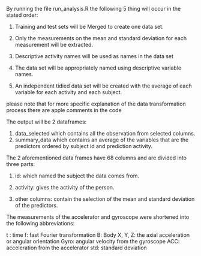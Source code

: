 By running the file run_analysis.R the following 5 thing will occur in the stated order:

1. Training and test sets will be Merged to create one data set.

2. Only the measurements on the mean and standard deviation for each measurement will be extracted.

3.  Descriptive activity names will be used as names in the data set

4. The data set will be appropriately named using descriptive variable names.

5. An independent tidied data set will be created with the average of each variable for each activity and each subject.

please note that for more specific explanation of the data transformation process there are apple comments in the code

The output will be 2 dataframes:

1) data_selected which contains all the observation from selected columns.
2) summary_data which contains an average of the variables that are the predictors ordered by subject id and prediction activity.

The 2 aforementioned data frames have 68 columns and are divided into three parts:

1) id: which named the subject the data comes from.

2) activity: gives the activity of the person.

3) other columns: contain the selection of the mean and standard deviation of the predictors.


The measurements of the accelerator and gyroscope
were shortened into the following abbreviations:

t : time
f: fast Fourier transformation
B: Body
X, Y, Z: the axial acceleration or angular orientation
Gyro: angular velocity from the gyroscope
ACC: acceleration from the accelerator
std: standard deviation

